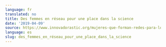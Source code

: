 ```yaml
---
language: fr
translated: no
title: Des femmes en réseau pour une place dans la science
date: '2019-04-09'
source: https://www.innovadorastic.org/mujeres-que-forman-redes-para-lograr-un-sitio-en-la-ciencia/
language: es
slug: des_femmes_en_réseau_pour_une_place_dans_la_science
---
```





